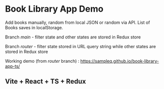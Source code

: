 # Book Library App Demo

Add books manually, random from local JSON or random via API. List of Books saves in localStorage.

Branch _main_ - filter state and other states are stored in Redux store

Branch _router_ - filter state stored in URL query string while other states are stored in Redux store

Working demo (from _router_ branch) : https://sampleq.github.io/book-library-app-ts/

## Vite + React + TS + Redux
